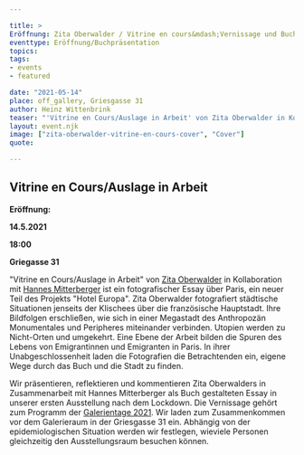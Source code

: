 ```yaml
---

title: >
Eröffnung: Zita Oberwalder / Vitrine en cours&mdash;Vernissage und Buchpräsentation
eventtype: Eröffnung/Buchpräsentation
topics:
tags:
- events
- featured

date: "2021-05-14"
place: off_gallery, Griesgasse 31
author: Heinz Wittenbrink
teaser: "'Vitrine en Cours/Auslage in Arbeit' von Zita Oberwalder in Kollaboration mit Hannes Mitterberger ist ein fotografischer Essay über Paris, ein neuer Teil des Projekts 'Hotel Europa'. Wir präsentieren ihn im Rahmem der Galerientage 2021."
layout: event.njk
image: ["zita-oberwalder-vitrine-en-cours-cover", "Cover"]
quote:

---
```


## Vitrine en Cours/Auslage in Arbeit

**Eröffnung:**

**14.5.2021**

**18:00**

**Griegasse 31**


"Vitrine en Cours/Auslage in Arbeit" von [Zita Oberwalder](https://zitaoberwalder.com/ "Zita Oberwalder") in Kollaboration mit [Hannes Mitterberger](https://www.hannesmitterberger.com/ "Hannes Mitterberger") ist ein fotografischer Essay über Paris, ein neuer Teil des Projekts "Hotel Europa". Zita Oberwalder fotografiert städtische Situationen jenseits der Klischees über die französische Hauptstadt. Ihre Bildfolgen erschließen, wie sich in einer Megastadt des Anthropozän Monumentales und Peripheres miteinander verbinden. Utopien werden zu Nicht-Orten und umgekehrt. Eine Ebene der Arbeit bilden die Spuren des Lebens von Emigrantinnen und Emigranten in Paris. In ihrer Unabgeschlossenheit laden die Fotografien die Betrachtenden ein, eigene Wege durch das Buch und die Stadt zu finden.

Wir präsentieren, reflektieren und kommentieren Zita Oberwalders in Zusammenarbeit mit Hannes Mitterberger als Buch gestalteten Essay in unserer ersten Ausstellung nach dem Lockdown. Die Vernissage gehört zum Programm der [Galerientage 2021](https://www.galerientage-graz.at/ "Start | Galerientage 2021"). Wir laden zum Zusammenkommen vor dem Galerieraum in der Griesgasse 31 ein. Abhängig von der epidemiologischen Situation werden wir festlegen, wieviele Personen gleichzeitig den Ausstellungsraum besuchen können.


<script type="application/ld+json">
{
  "@context": "https://schema.org",
  "@type": "Event",
  "name": "Eröffnung: Zita Oberwalder / Vitrine en Cours",
  "startDate": "2021-05-14T18:00",
  "endDate": "2021-05-14T20:00",
  "eventStatus": "https://schema.org/EventScheduled",
  "eventAttendanceMode": "https://schema.org/OfflineEventAttendanceMode",
  "image": "https://offgallery.at/assets/pics/zita-oberwalder-vitrine-en-cours-cover_720px.jpg",
  "description": "Vitrine en Cours/Auslage in Arbeit von Zita Oberwalder in Kollaboration mit Hannes Mitterberger ist ein fotografischer Essay über Paris, ein neuer Teil des Projekts Hotel Europa. Wir präsentieren ihn im Rahmem der Galerientage 2021.",
  "location": {		
    "@type": "Place",
    "name": "off_gallery Graz",
    "address": {
      "@type": "PostalAddress",
      "streetAddress": "Griesgasse 31",
      "addressLocality": "Graz",
      "postalCode": "8020",
      "addressCountry": "AT"
    }
  }
}
</script>
